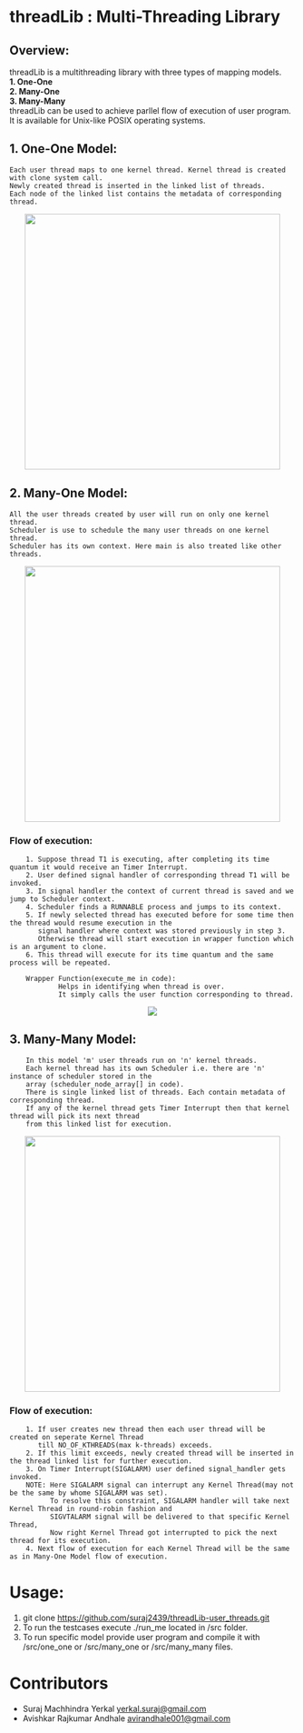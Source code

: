 # threadLib : Multi-Threading Library

## Overview:
threadLib is a multithreading library with three types of mapping models.</br>
**1. One-One**</br>
**2. Many-One**</br>
**3. Many-Many**</br>
threadLib can be used to achieve parllel flow of execution of user program. It is available for Unix-like POSIX operating systems.


## 1. One-One Model:
    Each user thread maps to one kernel thread. Kernel thread is created with clone system call.
    Newly created thread is inserted in the linked list of threads. 
    Each node of the linked list contains the metadata of corresponding thread.

<p align="center">
  <img 
    width="450"
    height="450"
    src="https://user-images.githubusercontent.com/61696982/167251262-0fa23612-5db8-4e1a-9fea-f6c9c21444a4.png"
  >
</p>


## 2. Many-One Model:
    All the user threads created by user will run on only one kernel thread.
    Scheduler is use to schedule the many user threads on one kernel thread. 
    Scheduler has its own context. Here main is also treated like other threads.

<p align="center">
  <img 
    align="center"
    width="450"
    height="450"
    src="https://user-images.githubusercontent.com/61696982/167251431-e1ead0ea-c334-43fa-8823-59a7de440e68.png"
  >
</p>

### Flow of execution:
        1. Suppose thread T1 is executing, after completing its time quantum it would receive an Timer Interrupt.
        2. User defined signal handler of corresponding thread T1 will be invoked.
        3. In signal handler the context of current thread is saved and we jump to Scheduler context.
        4. Scheduler finds a RUNNABLE process and jumps to its context.
        5. If newly selected thread has executed before for some time then the thread would resume execution in the 
           signal handler where context was stored previously in step 3. 
           Otherwise thread will start execution in wrapper function which is an argument to clone.
        6. This thread will execute for its time quantum and the same process will be repeated.

        Wrapper Function(execute_me in code):
                Helps in identifying when thread is over. 
                It simply calls the user function corresponding to thread.

<p align="center">
  <img 
    align="center"
    src="https://user-images.githubusercontent.com/61696982/167254634-64a9ec32-aee4-4fb6-872f-791a25db91a9.png"
  >
</p>


## 3. Many-Many Model:
        In this model 'm' user threads run on 'n' kernel threads.
        Each kernel thread has its own Scheduler i.e. there are 'n' instance of scheduler stored in the
        array (scheduler_node_array[] in code).
        There is single linked list of threads. Each contain metadata of corresponding thread. 
        If any of the kernel thread gets Timer Interrupt then that kernel thread will pick its next thread 
        from this linked list for execution.

<p align="center">
  <img 
    align="center"
    width="450"
    height="450"
    src="https://user-images.githubusercontent.com/61696982/167254772-a567c1b1-cd0f-4786-b580-33a372374499.png"
  >
</p>

### Flow of execution:
        1. If user creates new thread then each user thread will be created on seperate Kernel Thread 
           till NO_OF_KTHREADS(max k-threads) exceeds.
        2. If this limit exceeds, newly created thread will be inserted in the thread linked list for further execution.
        3. On Timer Interrupt(SIGALARM) user defined signal_handler gets invoked.
        NOTE: Here SIGALARM signal can interrupt any Kernel Thread(may not be the same by whome SIGALARM was set).
              To resolve this constraint, SIGALARM handler will take next Kernel Thread in round-robin fashion and 
              SIGVTALARM signal will be delivered to that specific Kernel Thread, 
              Now right Kernel Thread got interrupted to pick the next thread for its execution.
        4. Next flow of execution for each Kernel Thread will be the same as in Many-One Model flow of execution. 

# Usage:
1. git clone https://github.com/suraj2439/threadLib-user_threads.git
2. To run the testcases execute ./run_me located in /src folder.
3. To run specific model provide user program and compile it with /src/one_one or /src/many_one 
   or /src/many_many files.


# Contributors
- Suraj Machhindra Yerkal   <yerkal.suraj@gmail.com>
- Avishkar Rajkumar Andhale <avirandhale001@gmail.com>
